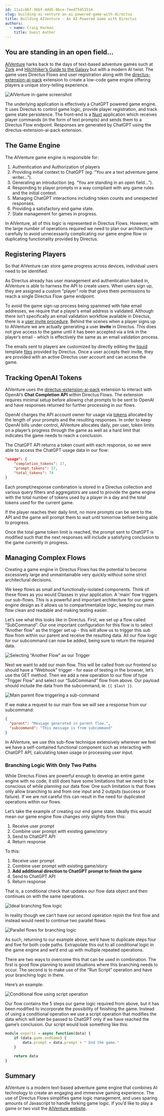 ```yaml
---
id: 11a1c86f-36bf-4dd5-8bce-7eed75451514
slug: building-ai-venture-an-ai-powered-game-with-directus
title: Building AIVenture - An AI-Powered Game with Directus
authors: 
  - name: Craig Harman
    title: Guest Author
---
```

## You are standing in an open field…

[AIVenture](https://aiventure.craigharman.com) harks back to the days of text-based adventure games such at [Zork](https://en.wikipedia.org/wiki/Zork) and [Hitchhiker’s Guide to the Galaxy](https://en.wikipedia.org/wiki/The_Hitchhiker%27s_Guide_to_the_Galaxy_(video_game)) but with a modern AI twist. The game uses Directus Flows and user registration along with the [directus-extension-ai-pack](https://github.com/br41nslug/directus-extension-ai-pack) extension to create a low-code game engine offering players a unique story-telling experience.

![AIVenture in-game screenshot](https://product-team.directus.app/assets/47ad01fe-84b9-46fd-9de2-438461385360.webp)

The underlying application is effectively a ChatGPT powered game engine. It uses Directus to control game logic, provide player registration, and track game state persistence. The front-end is a [Nuxt](https://nuxt.com/) application which receives player commands (in the form of text prompts) and sends them to a Directus Flow endpoint. Responses are generated by ChatGPT using the directus-extension-ai-pack extension.

## The Game Engine
The AIVenture game engine is responsible for:

1. Authentication and Authorization of players
2. Providing initial context to ChatGPT (eg. “You are a text adventure game writer…”).
3. Generating an introduction (eg. “You are standing in an open field…”).
4. Responding to player prompts in a way compliant with any game rules and the initial context.
5. Managing ChatGPT interactions including token counts and unexpected responses.
6. Providing a satisfactory end game state.
7. State management for games in progress.

In AIVenture, all of this logic is represented in Directus Flows. However, with the large number of operations required we need to plan our architecture carefully to avoid unnecessarily complicating our game engine flow or duplicating functionality provided by Directus.

## Registering Players

So that AIVenture can store game progress across devices, individual users need to be identified. 

As Directus already has user management and authentication baked in, AIVenture is able to harness the API to create users. When users sign up, they are assigned a custom “player” role that gives them permissions to reach a single Directus Flow game endpoint.

To avoid the game sign-up process being spammed with fake email addresses, we require that a player’s email address is validated. Although there isn’t specifically an email validation workflow available in Directus, there is a [user invite procedure](https://docs.directus.io/reference/system/users.html#invite-a-new-user). Behind the scenes when a player signs up to AIVenture we are actually generating a user **invite** in Directus. This does not give access to the game until it has been accepted via a link in the player’s email - which is effectively the same as an email validation process.

The emails sent to players are customized by directly editing the [liquid](https://shopify.github.io/liquid/) template [files](https://github.com/directus/directus/tree/main/api/src/services/mail/templates) provided by Directus. Once a user accepts their invite, they are provided with an active Directus user account and can access the game.

## Tracking OpenAI Tokens

AIVenture uses the [directus-extension-ai-pack](https://github.com/br41nslug/directus-extension-ai-pack) extension to interact with OpenAI’s **Chat Completion API** within Directus Flows. The extension requires minimal setup before allowing chat prompts to be sent to OpenAI and have responses returned for further processing in our flows.

OpenAI charges the API account owner for usage via [tokens](https://platform.openai.com/docs/guides/gpt/managing-tokens) allocated by the length of your prompts and the resulting responses. In order to keep OpenAI bills under control, AIVenture allocates daily, per user, token limits on a player’s progress through the game as well as a hard limit that indicates the game needs to reach a conclusion.

The ChatGPT API returns a token count with each response, so we were able to access the ChatGPT usage data in our flow:

```json
"usage": {
    "completion_tokens": 17,
    "prompt_tokens": 57,
    "total_tokens": 74
} 
```

Each prompt/response combination is stored in a Directus collection and various query filters and aggregators are used to provide the game engine with the total number of tokens used by a player in a day and the total tokens used for the current game.

If the player reaches their daily limit, no more prompts can be sent to the API and the game will prompt them to wait until tomorrow before being able to progress.

Once the total game token limit is reached, the prompt sent to ChatGPT is modified such that the next responses will include a satisfying conclusion to the game currently in progress.

## Managing Complex Flows

Creating a game engine in Directus Flows has the potential to become excessively large and unmaintainable very quickly without some strict architectural decisions. 

We keep flows as small and functionally-isolated components. Think of these flows as you would Classes in your application. A 'main' flow triggers our sub-flows. This is a powerful and important architecture for our game engine design as it allows us to compartmentalize logic, keeping our main flow clean and readable and making testing easier. 

Let’s see what this looks like in Directus. First, we set up a flow called “SubCommand”. Our one important configuration for this flow is to select “Another flow” as the trigger set up - this will allow us to trigger this sub flow from within our parent and receive the resulting data. All our flow logic for our subcommand can now be added, being sure to return the required data.

![Selecting “Another Flow” as our Trigger](https://product-team.directus.app/assets/c09e1b67-8c76-4566-a53d-57d959d68b8e.webp)

Next we want to add our main flow. This will be called from our frontend so should have a “Webhook” trigger - for ease of testing in the browser, let’s use the GET method. Then we add a new operation to our flow of type “Trigger Flow” and select our “SubCommand” flow from above. Our payload should include the data from the subcommand, ie. <span v-pre>`{{ $last }}`</span>.

![Main parent flow triggering a sub-command](https://product-team.directus.app/assets/ed069891-0bbb-4acd-8838-b6027c6415af.webp)

If we make a request to our main flow we will see a response from our subcommand:

```json
{
  "parent": "Message generated in parent flow.",
  "subcommand": "This message is from subcommand"
}
```

In AIVenture, we use this sub-flow technique extensively wherever we feel we have a self-contained functional component such as interacting with ChatGPT API, calculating token usage or processing user input.

### Branching Logic With Only Two Paths

While Directus Flows are powerful enough to develop an entire game engine with no code, it still does have some limitations that we need to be conscious of while planning our data flow. One such limitation is that flows only allow branching to and from one input and 2 outputs (success or failure). If we are not careful this can result in the need for duplicated operations within our flows.

Let’s take the example of creating our end game state. Ideally this would mean our game engine flow changes only slightly from this:

1. Receive user prompt
2. Combine user prompt with existing game/story
3. Send to ChatGPT API
4. Return response

To this:

1. Receive user prompt
2. Combine user prompt with existing game/story
3. **Add additional direction to ChatGPT prompt to finish the game**
4. Send to ChatGPT API
5. Return response

That is, a conditional check that updates our flow data object and then continues on with the same operations.

![Ideal branching flow logic](https://product-team.directus.app/assets/1b193e81-372e-4c65-940e-d9f8a794cf1d.webp)

In reality though we can’t have our second operation rejoin the first flow and instead would need to continue two parallel flows:

![Parallel flows for branching logic](https://product-team.directus.app/assets/d7062588-67ff-48ab-b0a2-d2a3444c8d2b.webp)

As such, returning to our example above, we’d have to duplicate steps four and five for both code paths. Extrapolate this out to all conditional logic in the game engine and we’d end up with multiple repeated operations.

There are two ways to overcome this that can be used in combination. The first is good flow planning to avoid situations where this branching needs to occur. The second is to make use of the “Run Script” operation and have your branching logic in there. 

Here’s an example:

![Conditional flow using script operation](https://product-team.directus.app/assets/7df83146-4fdf-4dc4-aec6-0400359857cb.webp)

Our flow contains the 5 steps our game logic required from above, but it has been modified to incorporate the possibility of finishing the game. Instead of using a conditional operation we use a script operation that modifies the data which will later be passed to ChatGPT only if we have reached the game’s conclusion. Our script would look something like this:

```ts
module.exports = async function(data) {
	if (data.game.endGame) {
		data.prompt = data.prompt + " End the game."
	}

	return data
}
```

## Summary

AIVenture is a modern text-based adventure game engine that combines AI technology to create an engaging and immersive gaming experience. The use of Directus Flows simplifies game logic management, and uses sparing amounts of Javascript to handle forking game logic. If you’d like to play a game or two visit the [AIVenture website](https://aiventure.craigharman.com).
